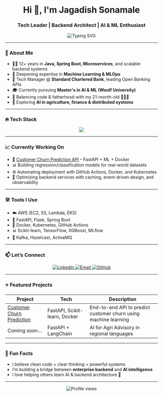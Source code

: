 <h1 align="center">Hi 👋, I'm Jagadish Sonamale</h1>
<h3 align="center">Tech Leader | Backend Architect | AI & ML Enthusiast</h3>

<p align="center">
  <img src="https://readme-typing-svg.herokuapp.com?color=36BCF7&size=24&center=true&vCenter=true&multiline=true&width=700&lines=Technical+Manager+@+Standard+Chartered;12%2B+Years+in+Java+%7C+Microservices+%7C+AWS;Pursuing+Master%E2%80%99s+in+AI+%26+ML+%7C+Backend+%2B+ML+Hybrid" alt="Typing SVG" />
</p>

---

### 🚀 About Me

- 👨‍💻 12+ years in **Java, Spring Boot, Microservices**, and scalable backend systems  
- 🧠 Deepening expertise in **Machine Learning & MLOps**  
- 🔧 Tech Manager @ **Standard Chartered Bank**, leading Open Banking APIs  
- 🎓 Currently pursuing **Master's in AI & ML (Woolf University)**  
- 👶 Balancing code & fatherhood with my 21-month-old 👨‍👩‍👦  
- 🌱 Exploring **AI in agriculture, finance & distributed systems**

---

### 🔥 Tech Stack

<p align="center">
  <img src="https://skillicons.dev/icons?i=java,spring,python,git,docker,kubernetes,aws,postgresql,mysql,fastapi,flask,tensorflow,pytorch,sklearn" />
</p>

---

### 📈 Currently Working On

- 🧪 [Customer Churn Prediction API](https://github.com/jagadish9084/customer-churn-prediction-api) – FastAPI + ML + Docker  
- 📊 Building regression/classification models for real-world datasets  
- ⚙️ Automating deployment with GitHub Actions, Docker, and Kubernetes  
- 🎯 Optimizing backend services with caching, event-driven design, and observability  

---

### 🛠️ Tools I Use

- ☁️ AWS (EC2, S3, Lambda, EKS)
- 🔧 FastAPI, Flask, Spring Boot
- 🐳 Docker, Kubernetes, GitHub Actions
- 📊 Scikit-learn, TensorFlow, XGBoost, MLflow
- 🔗 Kafka, Hazelcast, ActiveMQ

---

### 📫 Let’s Connect

<p align="center">
  <a href="https://www.linkedin.com/in/jagadish-sonamale/" target="_blank">
    <img src="https://img.shields.io/badge/LinkedIn-blue?style=for-the-badge&logo=linkedin" alt="LinkedIn" />
  </a>
  <a href="mailto:jagadish.sonamale@gmail.com">
    <img src="https://img.shields.io/badge/Gmail-red?style=for-the-badge&logo=gmail&logoColor=white" alt="Email" />
  </a>
  <a href="https://github.com/jagadish-sonamale" target="_blank">
    <img src="https://img.shields.io/badge/GitHub-000?style=for-the-badge&logo=github" alt="GitHub" />
  </a>
</p>

---

### ⭐ Featured Projects

| Project | Tech | Description |
|--------|------|-------------|
| [Customer Churn Prediction](https://github.com/jagadish9084/customer-churn-prediction-api) | FastAPI, Scikit-learn, Docker | End-to-end API to predict customer churn using machine learning |
| Coming soon... | FastAPI + LangChain | AI for Agri Advisory in regional languages |

---

### 🧠 Fun Facts

- I believe clean code + clear thinking = powerful systems
- I’m building a bridge between **enterprise backend** and **AI intelligence**
- I love helping others learn AI & backend architecture 🚀

---

<p align="center">
  <img src="https://komarev.com/ghpvc/?username=jagadish-sonamale&label=Profile+views&color=brightgreen&style=flat" alt="Profile views" />
</p>
